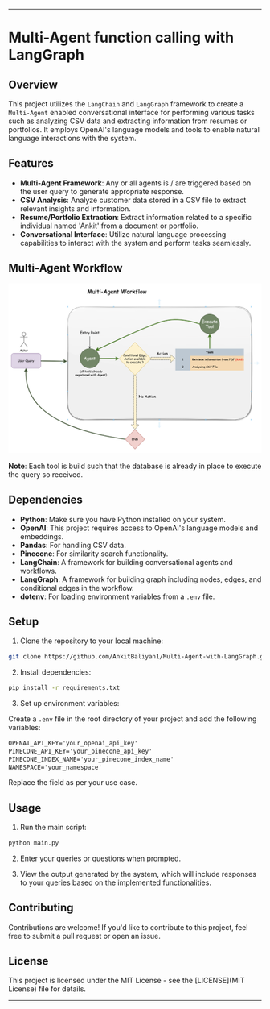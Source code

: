 
---
# Multi-Agent function calling with LangGraph

## Overview

This project utilizes the `LangChain` and `LangGraph` framework to create a `Multi-Agent` enabled conversational interface for performing various tasks such as analyzing CSV data and extracting information from resumes or portfolios. It employs OpenAI's language models and tools to enable natural language interactions with the system.

## Features

- **Multi-Agent Framework**: Any or all agents is / are triggered based on the user query to generate appropriate response. 
- **CSV Analysis**: Analyze customer data stored in a CSV file to extract relevant insights and information.
- **Resume/Portfolio Extraction**: Extract information related to a specific individual named 'Ankit' from a document or portfolio.
- **Conversational Interface**: Utilize natural language processing capabilities to interact with the system and perform tasks seamlessly.

## Multi-Agent Workflow
![workflow](multi-agent-workflow.png)

**Note**: Each tool is build such that the database is already in place to execute the query so received.

## Dependencies

- **Python**: Make sure you have Python installed on your system.
- **OpenAI**: This project requires access to OpenAI's language models and embeddings.
- **Pandas**: For handling CSV data.
- **Pinecone**: For similarity search functionality.
- **LangChain**: A framework for building conversational agents and workflows.
- **LangGraph**: A framework for building graph including nodes, edges, and conditional edges in the workflow.
- **dotenv**: For loading environment variables from a `.env` file.

## Setup

1. Clone the repository to your local machine:

```bash
git clone https://github.com/AnkitBaliyan1/Multi-Agent-with-LangGraph.git
```

2. Install dependencies:

```bash
pip install -r requirements.txt
```

3. Set up environment variables:

Create a `.env` file in the root directory of your project and add the following variables:

```plaintext
OPENAI_API_KEY='your_openai_api_key'
PINECONE_API_KEY='your_pinecone_api_key'
PINECONE_INDEX_NAME='your_pinecone_index_name'
NAMESPACE='your_namespace'
```

Replace the field as per your use case.

## Usage

1. Run the main script:

```bash
python main.py
```

2. Enter your queries or questions when prompted.

3. View the output generated by the system, which will include responses to your queries based on the implemented functionalities.

## Contributing

Contributions are welcome! If you'd like to contribute to this project, feel free to submit a pull request or open an issue.

## License

This project is licensed under the MIT License - see the [LICENSE](MIT License) file for details.

---
